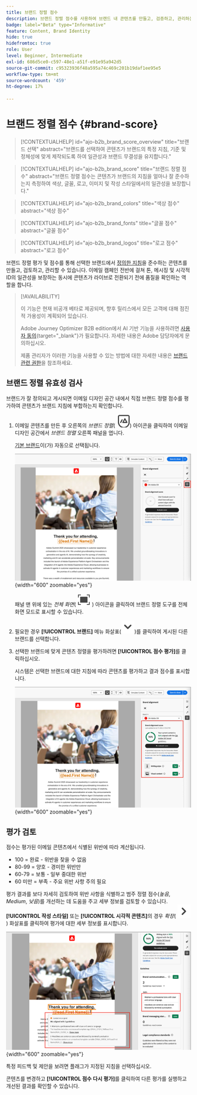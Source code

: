 ```yaml
---
title: 브랜드 정렬 점수
description: 브랜드 정렬 점수를 사용하여 브랜드 내 콘텐츠를 만들고, 검증하고, 관리하는 방법에 대해 알아봅니다.
badge: label="Beta" type="Informative"
feature: Content, Brand Identity
hide: true
hidefromtoc: true
role: User
level: Beginner, Intermediate
exl-id: 686d5ce0-c597-48e1-a51f-e91e95a942d5
source-git-commit: c95323936f48a595a74c469c201b19daf1ee95e5
workflow-type: tm+mt
source-wordcount: '459'
ht-degree: 17%

---
```


# 브랜드 정렬 점수 {#brand-score}

>[!CONTEXTUALHELP]
>id="ajo-b2b_brand_score_overview"
>title="브랜드 선택"
>abstract="브랜드를 선택하여 콘텐츠가 브랜드의 특정 지침, 기준 및 정체성에 맞게 제작되도록 하여 일관성과 브랜드 무결성을 유지합니다."

>[!CONTEXTUALHELP]
>id="ajo-b2b_brand_score"
>title="브랜드 정렬 점수"
>abstract="브랜드 정렬 점수는 콘텐츠가 브랜드의 지침을 얼마나 잘 준수하는지 측정하여 색상, 글꼴, 로고, 이미지 및 작성 스타일에서의 일관성을 보장합니다."

>[!CONTEXTUALHELP]
>id="ajo-b2b_brand_colors"
>title="색상 점수"
>abstract="색상 점수"

>[!CONTEXTUALHELP]
>id="ajo-b2b_brand_fonts"
>title="글꼴 점수"
>abstract="글꼴 점수"

>[!CONTEXTUALHELP]
>id="ajo-b2b_brand_logos"
>title="로고 점수"
>abstract="로고 점수"

브랜드 정렬 평가 및 점수를 통해 선택한 브랜드에서 [정의한 지침](./brands-manage-create.md#brand-definitions)을 준수하는 콘텐츠를 만들고, 검토하고, 관리할 수 있습니다. 이메일 캠페인 전반에 걸쳐 톤, 메시징 및 시각적 ID의 일관성을 보장하는 동시에 콘텐츠가 라이브로 전환되기 전에 품질을 확인하는 역할을 합니다.

>[!AVAILABILITY]
>
>이 기능은 현재 비공개 베타로 제공되며, 향후 릴리스에서 모든 고객에 대해 점진적 가용성이 계획되어 있습니다.
>
>Adobe Journey Optimizer B2B edition에서 AI 기반 기능을 사용하려면 [사용자 동의](https://www.adobe.com/kr/legal/licenses-terms/adobe-dx-gen-ai-user-guidelines.html){target="_blank"}가 필요합니다. 자세한 내용은 Adobe 담당자에게 문의하십시오.
>
>제품 관리자가 이러한 기능을 사용할 수 있는 방법에 대한 자세한 내용은 [브랜드 관련 권한](./brands-overview.md#brand-related-permissions)을 참조하세요.

## 브랜드 정렬 유효성 검사

브랜드가 잘 정의되고 게시되면 이메일 디자인 공간 내에서 직접 브랜드 정렬 점수를 평가하여 콘텐츠가 브랜드 지침에 부합하는지 확인합니다.

1. 이메일 콘텐츠를 만든 후 오른쪽의 _브랜드 정렬_( ![브랜드 정렬 아이콘](../assets/do-not-localize/icon-brand-compliance.svg)) 아이콘을 클릭하여 이메일 디자인 공간에서 _브랜드 정렬_ 오른쪽 패널을 엽니다.

   [기본 브랜드](./brands-manage-create.md#default-brand)이(가) 자동으로 선택됩니다.

   ![브랜드 정렬 도구 액세스](./assets/brands-alignment-sidebar.png){width="600" zoomable="yes"}

   패널 맨 위에 있는 _전체 화면_( ![전체 화면 아이콘](../assets/do-not-localize/icon-full-screen.svg) ) 아이콘을 클릭하여 브랜드 정렬 도구를 전체 화면 모드로 표시할 수 있습니다.

1. 필요한 경우 **[!UICONTROL 브랜드]** 메뉴 화살표(![아래쪽 화살표](../assets/do-not-localize/icon-down-menu.svg))를 클릭하여 게시된 다른 브랜드를 선택합니다.

1. 선택한 브랜드에 맞게 콘텐츠 정렬을 평가하려면 **[!UICONTROL 점수 평가]**&#x200B;를 클릭하십시오.

   시스템은 선택한 브랜드에 대한 지침에 따라 콘텐츠를 평가하고 결과 점수를 표시합니다.

   ![브랜드 정렬 평가 점수](./assets/brands-alignment-evaluation.png){width="600" zoomable="yes"}

## 평가 검토

점수는 평가된 이메일 콘텐츠에서 식별된 위반에 따라 계산됩니다.

* 100 = 완료 - 위반을 찾을 수 없음
* 80-99 = 양호 - 경미한 위반만
* 60-79 = 보통 - 일부 중대한 위반
* 60 미만 = 부족 - 주요 위반 사항 주의 필요

평가 결과를 보다 자세히 검토하여 위반 사항을 식별하고 범주 정렬 점수(_높음_, _Medium_, _낮음_)를 개선하는 데 도움을 주고 세부 정보를 검토할 수 있습니다. **[!UICONTROL 작성 스타일]** 또는 **[!UICONTROL 시각적 콘텐츠]**&#x200B;의 경우 _확장_( ![확장 화살표](../assets/do-not-localize/icon-expand-right.svg) ) 화살표를 클릭하여 평가에 대한 세부 정보를 표시합니다.

![브랜드 정렬 평가 세부 정보](./assets/brands-alignment-evaluation-details.png){width="600" zoomable="yes"}

특정 피드백 및 제안을 보려면 플래그가 지정된 지침을 선택하십시오.

콘텐츠를 변경하고 **[!UICONTROL 점수 다시 평가]**&#x200B;를 클릭하여 다른 평가를 실행하고 개선된 결과를 확인할 수 있습니다.
